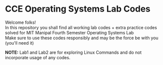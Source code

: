 # CCE Operating Systems Lab Codes

Welcome folks!\
In this repository you shall find all working lab codes + extra practice codes solved for MIT Manipal Fourth Semester Operating Systems Lab\
Make sure to use these codes responsibly and may be the force be with you (you'll need it)

**NOTE:** Lab1 and Lab2 are for exploring Linux Commands and do not incorporate usage of any codes.
